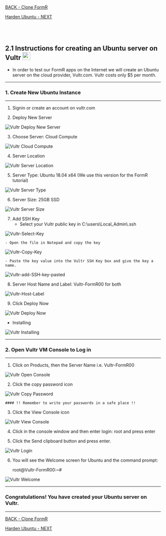 <!-- ------------------------------------------------------------------------- -->

<div class="page-back">

[BACK - Clone FormR  ](/Setup/fr0103_Clone-FormR.md)
</div><div class="page-next">

[Harden Ubuntu - NEXT](/Setup/fr0302_Setup-Hardening-Ubuntu.md)
</div><div style="margin-top:35px">&nbsp;</div>

<!-- ------------------------------------------------------------------------- -->

## 2.1 Instructions for creating an Ubuntu server on Vultr [<img src="../assets/mdi-question-mark-circle-blue.svg" style="width:25px; block:inline;">](../Setup/purposes/pfr0101_Setup-Developer-Workstation.md)


- In order to test our FormR apps on the Internet
 we will create an Ubuntu server on the cloud provider, Vultr.com. Vultr costs only $5 per month. 

----
### 1. Create New Ubuntu Instance
----
1. Signin or create an account on vultr.com

2. Deploy New Server 

![Vultr Deploy New Server](./images/fr0301-01_Vultr-Deploy-New-Server.png "Deploy New Server")

3. Choose Server: Cloud Compute

![Vultr Cloud Compute](./images/fr0301-02_Vultr-Cloud-Compute.png "Cloud Compute")

4. Server Location

![Vultr Server Location](./images/fr0301-03_Vultr-Server-Location.png "Server Location")

5. Server Type: Ubuntu 18.04 x64 (We use this version for the FormR tutorial)

![Vultr Server Type](./images/fr0301-04_Vultr-Server-Type.png "Server Type")

6. Server Size: 25GB SSD

![Vultr Server Size](./images/fr0301-05_Vultr-Server-Size.png "Server Size")

7. Add SSH Key
    - Select your Vultr public key in C:\users\Local_Admin\\.ssh

![Vultr-Select-Key](./images/fr0301-06_Vultr-Select-Key.png "Vultr-Select-Key")

    - Open the file in Notepad and copy the key 

![Vultr-Copy-Key](./images/fr0301-06_Vultr-Copy-Key.png "Vultr-Copy-Key")

    - Paste the key value into the Vultr SSH Key box and give the key a name.

![Vultr-add-SSH-key-pasted](./images/fr0301-06_Vultr-add-SSH-key-pasted.png "Vultr-add-SSH-key-pasted")

8. Server Host Name and Label: Vultr-FormR00 for both

![Vultr-Host-Label](./images/fr0301-07_Vultr-Host-Label.png "Vultr-Host-Label")


9. Click Deploy Now

![Vultr Deploy Now](./images/fr0301-07_Vultr-Deploy-Now.png "Deploy Now")

- Installing

![Vultr Installing](./images/fr0301-08_Vultr-Installing.png "Installing")

----
### 2. Open Vultr VM Console to Log in
----
1. Click on Products, then the Server Name i.e. Vultr-FormR00

![Vultr Open Console](./images/fr0301-09_Vultr-Open-Console.png "Open Console")

2. Click the copy password icon

![Vultr Copy Password](./images/fr0301-10_Vultr-Copy-Password.png "Copy Password")


```
#### !! Remember to write your passwords in a safe place !!
```

3. Click the View Console icon

![Vultr View Console](./images/fr0301-11_Vultr-View-Console.png "View Console")

4. Click in the console window and then enter login: root and press enter

5. Click the Send clipboard button and press enter.

![Vultr Login](./images/fr0301-12_Vultr-Login.png "Login")


6. You will see the Welcome screen for Ubuntu and the command prompt:

    root@Vultr-FormR00:~#

![Vultr Welcome](./images/fr0301-13_Vultr-Welcome.png "Welcome")

----
### Congratulations! You have created your Ubuntu server on Vultr.
----


<!-- ------------------------------------------------------------------------- -->

<div class="page-back">

[BACK - Clone FormR  ](/Setup/fr0103_Clone-FormR.md)
</div><div class="page-next">

[Harden Ubuntu - NEXT](/Setup/fr0302_Setup-Hardening-Ubuntu.md)
</div>



